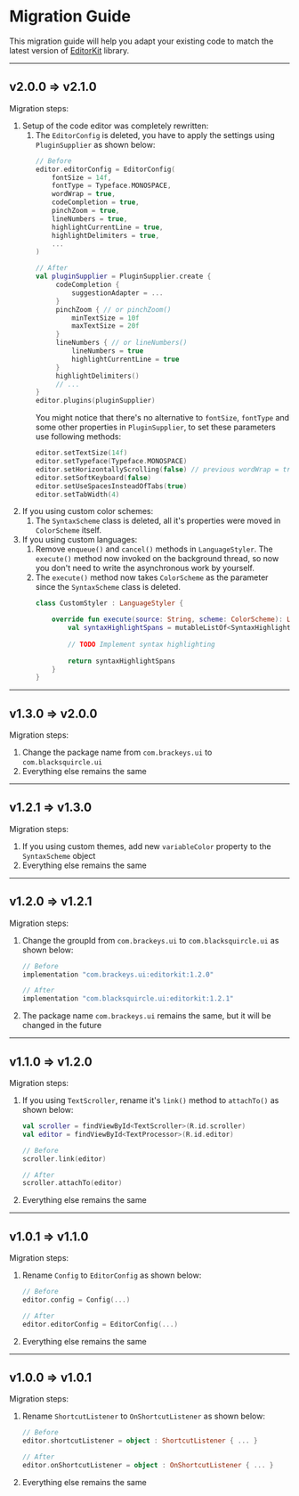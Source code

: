 # Migration Guide

This migration guide will help you adapt your existing code to match the
latest version of [EditorKit](README.md) library.

---

## v2.0.0 => v2.1.0

Migration steps:
1. Setup of the code editor was completely rewritten:
   1. The `EditorConfig` is deleted, you have to apply the settings
      using `PluginSupplier` as shown below:
      ```kotlin
      // Before
      editor.editorConfig = EditorConfig(
          fontSize = 14f,
          fontType = Typeface.MONOSPACE,
          wordWrap = true,
          codeCompletion = true,
          pinchZoom = true,
          lineNumbers = true,
          highlightCurrentLine = true,
          highlightDelimiters = true,
          ...
      )
      
      // After
      val pluginSupplier = PluginSupplier.create {
           codeCompletion {
               suggestionAdapter = ...
           }
           pinchZoom { // or pinchZoom()
               minTextSize = 10f
               maxTextSize = 20f
           }
           lineNumbers { // or lineNumbers()
               lineNumbers = true
               highlightCurrentLine = true
           }
           highlightDelimiters()
           // ...
      }
      editor.plugins(pluginSupplier) 
      ```
      You might notice that there's no alternative to `fontSize`,
      `fontType` and some other properties in `PluginSupplier`, to set
      these parameters use following methods:
      ```kotlin
      editor.setTextSize(14f)
      editor.setTypeface(Typeface.MONOSPACE)
      editor.setHorizontallyScrolling(false) // previous wordWrap = true
      editor.setSoftKeyboard(false)
      editor.setUseSpacesInsteadOfTabs(true)
      editor.setTabWidth(4)
      ```
2. If you using custom color schemes:
   1. The `SyntaxScheme` class is deleted, all it's properties were
      moved in `ColorScheme` itself.
3. If you using custom languages:
   1. Remove `enqueue()` and `cancel()` methods in `LanguageStyler`. The
      `execute()` method now invoked on the background thread, so now
      you don't need to write the asynchronous work by yourself.
   2. The `execute()` method now takes `ColorScheme` as the parameter
      since the `SyntaxScheme` class is deleted.
      ```kotlin
      class CustomStyler : LanguageStyler {

          override fun execute(source: String, scheme: ColorScheme): List<SyntaxHighlightSpan> {
              val syntaxHighlightSpans = mutableListOf<SyntaxHighlightSpan>()
              
              // TODO Implement syntax highlighting
              
              return syntaxHighlightSpans
          }
      }
      ```

---

## v1.3.0 => v2.0.0

Migration steps:
1. Change the package name from `com.brackeys.ui` to
   `com.blacksquircle.ui`
2. Everything else remains the same

---

## v1.2.1 => v1.3.0

Migration steps:
1. If you using custom themes, add new `variableColor` property to the
   `SyntaxScheme` object
2. Everything else remains the same

---

## v1.2.0 => v1.2.1

Migration steps:
1. Change the groupId from `com.brackeys.ui` to `com.blacksquircle.ui`
   as shown below:
   ```groovy
   // Before
   implementation "com.brackeys.ui:editorkit:1.2.0"
   
   // After
   implementation "com.blacksquircle.ui:editorkit:1.2.1"
   ```
2. The package name `com.brackeys.ui` remains the same, but it will be
   changed in the future

---

## v1.1.0 => v1.2.0

Migration steps:
1. If you using `TextScroller`, rename it's `link()` method to
   `attachTo()` as shown below:
   ```kotlin
   val scroller = findViewById<TextScroller>(R.id.scroller)
   val editor = findViewById<TextProcessor>(R.id.editor)
   
   // Before
   scroller.link(editor)
   
   // After
   scroller.attachTo(editor)
   ```
2. Everything else remains the same

---

## v1.0.1 => v1.1.0

Migration steps:
1. Rename `Config` to `EditorConfig` as shown below:
   ```kotlin
   // Before
   editor.config = Config(...)
   
   // After
   editor.editorConfig = EditorConfig(...)
   ```
2. Everything else remains the same

---

## v1.0.0 => v1.0.1

Migration steps:
1. Rename `ShortcutListener` to `OnShortcutListener` as shown below:
   ```kotlin
   // Before
   editor.shortcutListener = object : ShortcutListener { ... }
   
   // After
   editor.onShortcutListener = object : OnShortcutListener { ... }
   ```
2. Everything else remains the same
